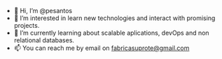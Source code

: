 - 👋 Hi, I’m @pesantos
- 👀 I’m interested in learn new technologies and interact with promising projects.
- 🌱 I’m currently learning about scalable aplications, devOps and non relational databases.
- 📫 You can reach me by email on fabricasuprote@gmail.com 

<!---
pesantos/pesantos is a ✨ special ✨ repository because its `README.md` (this file) appears on your GitHub profile.
You can click the Preview link to take a look at your changes.
--->
